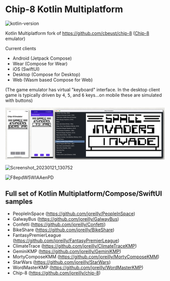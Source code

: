 # Chip-8 Kotlin Multiplatform

![kotlin-version](https://img.shields.io/badge/kotlin-2.2.0-blue?logo=kotlin)

Kotlin Multiplatform fork of https://github.com/cbeust/chip-8
([Chip-8](http://www.cs.columbia.edu/~sedwards/classes/2016/4840-spring/designs/Chip8.pdf) emulator)

Current clients
* Android (Jetpack Compose)
* Wear (Compose for Wear)
* iOS (SwiftUI)
* Desktop (Compose for Desktop)
* Web (Wasm based Compose for Web)

(The game emulator has virtual "keyboard" interface. In the desktop client game is typically driven by <kbd>4</kbd>, <kbd>5</kbd>, and <kbd>6</kbd>
keys...on mobile these are simulated with buttons)

![Screenshots](/art/screenshots.png?raw=true)

![Screenshot_20230121_130752](https://user-images.githubusercontent.com/6302/213868342-cbca8ad6-38a1-4297-9dbc-ddcdbba513c3.png)


![F8epdW5WIAAenPD](https://github.com/joreilly/chip-8/assets/6302/26313c65-acf1-42c7-8af4-34415cae201b)



## Full set of Kotlin Multiplatform/Compose/SwiftUI samples

*  PeopleInSpace (https://github.com/joreilly/PeopleInSpace)
*  GalwayBus (https://github.com/joreilly/GalwayBus)
*  Confetti (https://github.com/joreilly/Confetti)
*  BikeShare (https://github.com/joreilly/BikeShare)
*  FantasyPremierLeague (https://github.com/joreilly/FantasyPremierLeague)
*  ClimateTrace (https://github.com/joreilly/ClimateTraceKMP)
*  GeminiKMP (https://github.com/joreilly/GeminiKMP)
*  MortyComposeKMM (https://github.com/joreilly/MortyComposeKMM)
*  StarWars (https://github.com/joreilly/StarWars)
*  WordMasterKMP (https://github.com/joreilly/WordMasterKMP)
*  Chip-8 (https://github.com/joreilly/chip-8)
